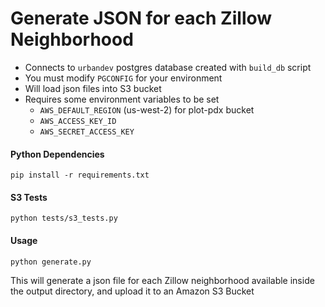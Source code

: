 Generate JSON for each Zillow Neighborhood
==========================================


+ Connects to `urbandev` postgres database created with `build_db` script
+ You must modify `PGCONFIG` for your environment
+ Will load json files into S3 bucket
+ Requires some environment variables to be set
    * `AWS_DEFAULT_REGION` (us-west-2) for plot-pdx bucket
    * `AWS_ACCESS_KEY_ID`
    * `AWS_SECRET_ACCESS_KEY`


#### Python Dependencies
```
pip install -r requirements.txt
```

#### S3 Tests
```
python tests/s3_tests.py
```

#### Usage
```
python generate.py
```

This will generate a json file for each Zillow neighborhood
available inside the output directory, and upload it to an Amazon S3 Bucket
